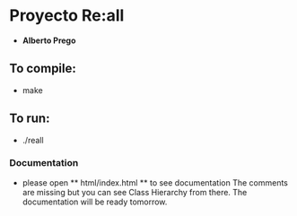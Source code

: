 # Proyecto Re:all

-	**Alberto Prego**

## To compile:
-	make

## To run:
-	./reall

### Documentation
-	please open ** html/index.html ** to see documentation
The comments are missing but you can see Class Hierarchy from there.
The documentation will be ready tomorrow.
